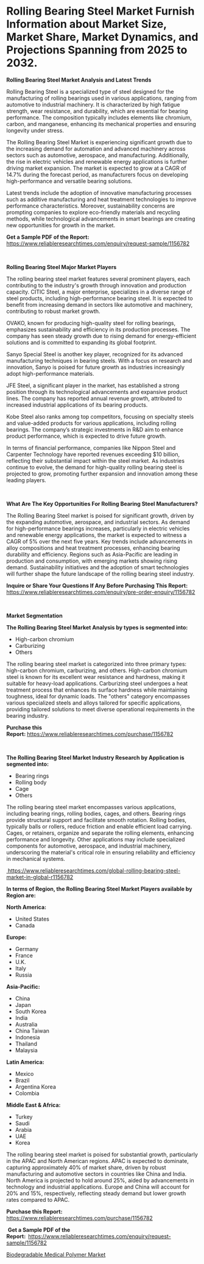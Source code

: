 <p><h1>Rolling Bearing Steel Market Furnish Information about Market Size, Market Share, Market Dynamics, and Projections Spanning from 2025 to 2032.</h1></p><p><strong>Rolling Bearing Steel Market Analysis and Latest Trends</strong></p>
<p><p>Rolling Bearing Steel is a specialized type of steel designed for the manufacturing of rolling bearings used in various applications, ranging from automotive to industrial machinery. It is characterized by high fatigue strength, wear resistance, and durability, which are essential for bearing performance. The composition typically includes elements like chromium, carbon, and manganese, enhancing its mechanical properties and ensuring longevity under stress.</p><p>The Rolling Bearing Steel Market is experiencing significant growth due to the increasing demand for automation and advanced machinery across sectors such as automotive, aerospace, and manufacturing. Additionally, the rise in electric vehicles and renewable energy applications is further driving market expansion. The market is expected to grow at a CAGR of 14.7% during the forecast period, as manufacturers focus on developing high-performance and versatile bearing solutions. </p><p>Latest trends include the adoption of innovative manufacturing processes such as additive manufacturing and heat treatment technologies to improve performance characteristics. Moreover, sustainability concerns are prompting companies to explore eco-friendly materials and recycling methods, while technological advancements in smart bearings are creating new opportunities for growth in the market.</p></p>
<p><strong>Get a Sample PDF of the Report:&nbsp;</strong> <a href="https://www.reliableresearchtimes.com/enquiry/request-sample/1156782?utm_campaign=3219&utm_medium=2&utm_source=Github&utm_content=ia&utm_term=21032025&utm_id=rolling-bearing-steel">https://www.reliableresearchtimes.com/enquiry/request-sample/1156782</a></p>
<p>&nbsp;</p>
<p><strong>Rolling Bearing Steel Major Market Players</strong></p>
<p><p>The rolling bearing steel market features several prominent players, each contributing to the industry's growth through innovation and production capacity. CITIC Steel, a major enterprise, specializes in a diverse range of steel products, including high-performance bearing steel. It is expected to benefit from increasing demand in sectors like automotive and machinery, contributing to robust market growth.</p><p>OVAKO, known for producing high-quality steel for rolling bearings, emphasizes sustainability and efficiency in its production processes. The company has seen steady growth due to rising demand for energy-efficient solutions and is committed to expanding its global footprint.</p><p>Sanyo Special Steel is another key player, recognized for its advanced manufacturing techniques in bearing steels. With a focus on research and innovation, Sanyo is poised for future growth as industries increasingly adopt high-performance materials.</p><p>JFE Steel, a significant player in the market, has established a strong position through its technological advancements and expansive product lines. The company has reported annual revenue growth, attributed to increased industrial applications of its bearing products.</p><p>Kobe Steel also ranks among top competitors, focusing on specialty steels and value-added products for various applications, including rolling bearings. The company’s strategic investments in R&D aim to enhance product performance, which is expected to drive future growth.</p><p>In terms of financial performance, companies like Nippon Steel and Carpenter Technology have reported revenues exceeding $10 billion, reflecting their substantial impact within the steel market. As industries continue to evolve, the demand for high-quality rolling bearing steel is projected to grow, promoting further expansion and innovation among these leading players.</p></p>
<p>&nbsp;</p>
<p><strong>What Are The Key Opportunities For Rolling Bearing Steel Manufacturers?</strong></p>
<p><p>The Rolling Bearing Steel market is poised for significant growth, driven by the expanding automotive, aerospace, and industrial sectors. As demand for high-performance bearings increases, particularly in electric vehicles and renewable energy applications, the market is expected to witness a CAGR of 5% over the next five years. Key trends include advancements in alloy compositions and heat treatment processes, enhancing bearing durability and efficiency. Regions such as Asia-Pacific are leading in production and consumption, with emerging markets showing rising demand. Sustainability initiatives and the adoption of smart technologies will further shape the future landscape of the rolling bearing steel industry.</p></p>
<p><strong>Inquire or Share Your Questions If Any Before Purchasing This Report:</strong> <a href="https://www.reliableresearchtimes.com/enquiry/pre-order-enquiry/1156782?utm_campaign=3219&utm_medium=2&utm_source=Github&utm_content=ia&utm_term=21032025&utm_id=rolling-bearing-steel">https://www.reliableresearchtimes.com/enquiry/pre-order-enquiry/1156782</a></p>
<p>&nbsp;</p>
<p><strong>Market Segmentation</strong></p>
<p><strong>The Rolling Bearing Steel Market Analysis by types is segmented into:</strong></p>
<p><ul><li>High-carbon chromium</li><li>Carburizing</li><li>Others</li></ul></p>
<p><p>The rolling bearing steel market is categorized into three primary types: high-carbon chromium, carburizing, and others. High-carbon chromium steel is known for its excellent wear resistance and hardness, making it suitable for heavy-load applications. Carburizing steel undergoes a heat treatment process that enhances its surface hardness while maintaining toughness, ideal for dynamic loads. The "others" category encompasses various specialized steels and alloys tailored for specific applications, providing tailored solutions to meet diverse operational requirements in the bearing industry.</p></p>
<p><strong>Purchase this Report:&nbsp;</strong><a href="https://www.reliableresearchtimes.com/purchase/1156782?utm_campaign=3219&utm_medium=2&utm_source=Github&utm_content=ia&utm_term=21032025&utm_id=rolling-bearing-steel">https://www.reliableresearchtimes.com/purchase/1156782</a></p>
<p>&nbsp;</p>
<p><strong>The Rolling Bearing Steel Market Industry Research by Application is segmented into:</strong></p>
<p><ul><li>Bearing rings</li><li>Rolling body</li><li>Cage</li><li>Others</li></ul></p>
<p><p>The rolling bearing steel market encompasses various applications, including bearing rings, rolling bodies, cages, and others. Bearing rings provide structural support and facilitate smooth rotation. Rolling bodies, typically balls or rollers, reduce friction and enable efficient load carrying. Cages, or retainers, organize and separate the rolling elements, enhancing performance and longevity. Other applications may include specialized components for automotive, aerospace, and industrial machinery, underscoring the material's critical role in ensuring reliability and efficiency in mechanical systems.</p></p>
<p><a href="https://www.reliableresearchtimes.com/global-rolling-bearing-steel-market-in-global-r1156782?utm_campaign=3219&utm_medium=2&utm_source=Github&utm_content=ia&utm_term=21032025&utm_id=rolling-bearing-steel">&nbsp;https://www.reliableresearchtimes.com/global-rolling-bearing-steel-market-in-global-r1156782</a></p>
<p><strong>In terms of Region, the Rolling Bearing Steel Market Players available by Region are:</strong></p>
<p>
    <p> <strong> North America: </strong>
        <ul>
            <li>United States</li>
            <li>Canada</li>
        </ul>
        </p> 
    <p> <strong> Europe: </strong>
        <ul>
            <li>Germany</li>
            <li>France</li>
            <li>U.K.</li>
            <li>Italy</li>
            <li>Russia</li>
        </ul>
        </p> 
    <p> <strong> Asia-Pacific: </strong>
        <ul>
            <li>China</li>
            <li>Japan</li>
            <li>South Korea</li>
            <li>India</li>
            <li>Australia</li>
            <li>China Taiwan</li>
            <li>Indonesia</li>
            <li>Thailand</li>
            <li>Malaysia</li>
        </ul>
        </p> 
    <p> <strong> Latin America: </strong>
        <ul>
            <li>Mexico</li>
            <li>Brazil</li>
            <li>Argentina Korea</li>
            <li>Colombia</li>
        </ul>
        </p> 
    <p> <strong> Middle East & Africa: </strong>
        <ul>
            <li>Turkey</li>
            <li>Saudi</li>
            <li>Arabia</li>
            <li>UAE</li>
            <li>Korea</li>
        </ul>
    </p>
    </p>
<p><p>The rolling bearing steel market is poised for substantial growth, particularly in the APAC and North American regions. APAC is expected to dominate, capturing approximately 40% of market share, driven by robust manufacturing and automotive sectors in countries like China and India. North America is projected to hold around 25%, aided by advancements in technology and industrial applications. Europe and China will account for 20% and 15%, respectively, reflecting steady demand but lower growth rates compared to APAC.</p></p>
<p><strong>Purchase this Report: </strong><a href="https://www.reliableresearchtimes.com/purchase/1156782?utm_campaign=3219&utm_medium=2&utm_source=Github&utm_content=ia&utm_term=21032025&utm_id=rolling-bearing-steel">https://www.reliableresearchtimes.com/purchase/1156782</a></p>
<p>&nbsp;<strong>Get a Sample PDF of the Report:&nbsp;&nbsp;</strong><a href="https://www.reliableresearchtimes.com/enquiry/request-sample/1156782?utm_campaign=3219&utm_medium=2&utm_source=Github&utm_content=ia&utm_term=21032025&utm_id=rolling-bearing-steel">https://www.reliableresearchtimes.com/enquiry/request-sample/1156782</a></p>
<p><strong></strong></p>
<p><p><a href="https://github.com/bulkagumanvv/Market-Research-Report-List-1/blob/main/biodegradable-medical-polymer-market.md?utm_campaign=3219&utm_medium=2&utm_source=Github&utm_content=ia&utm_term=21032025&utm_id=rolling-bearing-steel">Biodegradable Medical Polymer Market</a></p></p>